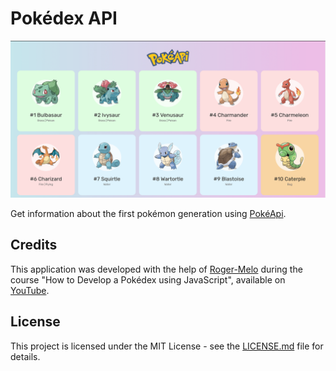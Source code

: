 # Pokédex API

![screenshot](./img/screenshot.png?raw=true "screenshot")

Get information about the first pokémon generation using [PokéApi](https://pokeapi.co/).

## Credits
This application was developed with the help of [Roger-Melo](https://github.com/Roger-Melo) during the course "How to Develop a Pokédex using JavaScript", available on [YouTube](https://www.youtube.com/watch?v=Uptu3NrBFBM).

## License
This project is licensed under the MIT License - see the [LICENSE.md](https://github.com/gabriel-venezian/pokedex-api/blob/main/LICENSE.md) file for details.
